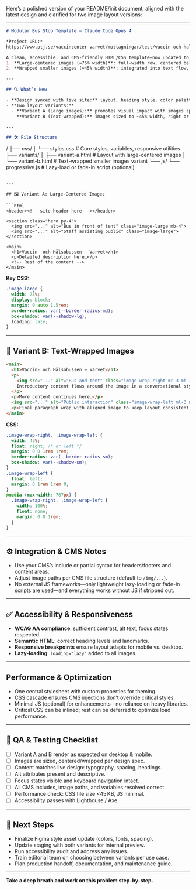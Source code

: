 Here’s a polished version of your README/init document, aligned with the latest design and clarified for two image layout versions:

---

```markdown
# Modular Bus Stop Template – Claude Code Opus 4

*Project URL:*
https://www.ptj.se/vaccincenter-varvet/mottagningar/test/vaccin-och-halsobuss/buss2/vaccincenter-varvet/bussnu/

A clean, accessible, and CMS-friendly HTML/CSS template—now updated to match the latest design on the live site. Includes two responsive image layout variants:
1. **Large-centered images (≈75% width)**: full-width row, centered below the header or further down.
2. **Wrapped smaller images (≈45% width)**: integrated into text flow, offering a more narrative style.

---

## 🔍 What’s New

- **Design synced with live site:** layout, heading style, color palette, and spacing reflect the PTJ staging URL above.
- **Two layout variants:**
  - **Variant A (Large images):** promotes visual impact with images spanning 75% width, centered in full rows.
  - **Variant B (Text-wrapped):** images sized to ~45% width, right or left aligned with text wrapping.

---

## 🛠️ File Structure

```

/
├── css/
│   └── styles.css            # Core styles, variables, responsive utilities
├── variants/
│   ├── variant-a.html        # Layout with large-centered images
│   └── variant-b.html        # Text-wrapped smaller images variant
└── js/
└── progressive.js        # Lazy-load or fade-in script (optional)

````

---

## 🖼️ Variant A: Large-Centered Images

```html
<header><!-- site header here --></header>

<section class="hero py-4">
  <img src="..." alt="Bus in front of tent" class="image-large mb-4">
  <img src="..." alt="Staff assisting public" class="image-large">
</section>

<main>
  <h1>Vaccin- och Hälsobussen – Varvet</h1>
  <p>Detailed description here…</p>
  <!-- Rest of the content -->
</main>
````

**Key CSS:**

```css
.image-large {
  width: 75%;
  display: block;
  margin: 0 auto 1.5rem;
  border-radius: var(--border-radius-md);
  box-shadow: var(--shadow-lg);
  loading: lazy;
}
```

---

## 🎯 Variant B: Text-Wrapped Images

```html
<main>
  <h1>Vaccin- och Hälsobussen – Varvet</h1>
  <p>
    <img src="..." alt="Bus and tent" class="image-wrap-right mr-3 mb-3">
    Introductory content flows around the image in a conversational style...
  </p>
  <p>More content continues here…</p>
  <img src="..." alt="Public interaction" class="image-wrap-left ml-3 mb-3">
  <p>Final paragraph wrap with aligned image to keep layout consistent.</p>
</main>
```

**CSS:**

```css
.image-wrap-right, .image-wrap-left {
  width: 45%;
  float: right; /* or left */
  margin: 0 0 1rem 1rem;
  border-radius: var(--border-radius-sm);
  box-shadow: var(--shadow-sm);
}
.image-wrap-left {
  float: left;
  margin: 0 1rem 1rem 0;
}
@media (max-width: 767px) {
  .image-wrap-right, .image-wrap-left {
    width: 100%;
    float: none;
    margin: 0 0 1rem;
  }
}
```

---

## ⚙️ Integration & CMS Notes

* Use your CMS’s include or partial syntax for headers/footers and content areas.
* Adjust image paths per CMS file structure (default to `/img/...`).
* No external JS frameworks—only lightweight lazy-loading or fade-in scripts are used—and everything works without JS if stripped out.

---

## ✅ Accessibility & Responsiveness

* **WCAG AA compliance**: sufficient contrast, alt text, focus states respected.
* **Semantic HTML**: correct heading levels and landmarks.
* **Responsive breakpoints** ensure layout adapts for mobile vs. desktop.
* **Lazy-loading**: `loading="lazy"` added to all images.

---

## Performance & Optimization

* One central stylesheet with custom properties for theming.
* CSS cascade ensures CMS injections don’t override critical styles.
* Minimal JS (optional) for enhancements—no reliance on heavy libraries.
* Critical CSS can be inlined; rest can be deferred to optimize load performance.

---

## 🧪 QA & Testing Checklist

* [ ] Variant A and B render as expected on desktop & mobile.
* [ ] Images are sized, centered/wrapped per design spec.
* [ ] Content matches live design: typography, spacing, headings.
* [ ] Alt attributes present and descriptive.
* [ ] Focus states visible and keyboard navigation intact.
* [ ] All CMS includes, image paths, and variables resolved correct.
* [ ] Performance check: CSS file size <45 KB, JS minimal.
* [ ] Accessibility passes with Lighthouse / Axe.

---

## 🚀 Next Steps

* Finalize Figma style asset update (colors, fonts, spacing).
* Update staging with both variants for internal preview.
* Run accessibility audit and address any issues.
* Train editorial team on choosing between variants per use case.
* Plan production handoff, documentation, and maintenance guide.

---

**Take a deep breath and work on this problem step-by-step.**

```

```
